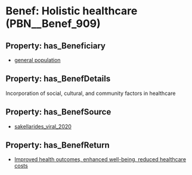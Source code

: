 # Benef: __Holistic healthcare__ (PBN__Benef_909)

## Property: has_Beneficiary

* [general population](../Stakeholder/PBN__Stakeholder_9)

## Property: has_BenefDetails

Incorporation of social, cultural, and community factors in healthcare

## Property: has_BenefSource

* [sakellarides_viral_2020](../Article/PBN__Article_183)

## Property: has_BenefReturn

* [Improved health outcomes, enhanced well-being, reduced healthcare costs](../BenefReturn/PBN__BenefReturn_994)

